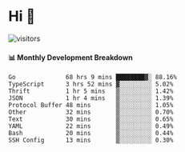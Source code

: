 # Hi 👋
 
![visitors](https://visitor-badge.glitch.me/badge?page_id=sorcererxw.sorcererx)

#### 📊 Monthly Development Breakdown

<!--START_SECTION:waka-->
```text
Go              68 hrs 9 mins ████████▓░ 88.16%
TypeScript      3 hrs 52 mins ▓░░░░░░░░░ 5.02%
Thrift          1 hr 5 mins   ▒░░░░░░░░░ 1.42%
JSON            1 hr 4 mins   ▒░░░░░░░░░ 1.39%
Protocol Buffer 48 mins       ▒░░░░░░░░░ 1.05%
Other           32 mins       ▒░░░░░░░░░ 0.70%
Text            30 mins       ▒░░░░░░░░░ 0.65%
YAML            22 mins       ▒░░░░░░░░░ 0.49%
Bash            20 mins       ▒░░░░░░░░░ 0.44%
SSH Config      13 mins       ▒░░░░░░░░░ 0.30%
```
<!--END_SECTION:waka-->

